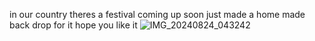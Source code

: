 in our country theres a festival coming up soon
just made a home made back drop for it
hope you like it
![IMG_20240824_043242](https://github.com/user-attachments/assets/26e0a1f8-6ff5-4137-a06c-20a8f40eabe1)
